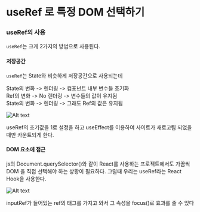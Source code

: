 # useRef 로 특정 DOM 선택하기

### useRef의 사용
```useRef```는 크게 2가지의 방법으로 사용된다. <br/>

#### 저장공간
```useRef```는 State와 비슷하게 저장공간으로 사용되는데 <br/>

State의 변화 -> 렌더링 -> 컴포넌트 내부 변수들 초기화 <br/>
Ref의 변화 -> No 렌더링 -> 변수들의 값이 유지됨 <br/> 
State의 변화 -> 렌더링 -> 그래도 Ref의 값은 유지됨

![Alt text](../img/image-8.png)

useRef의 초기값을 1로 설정을 하고 useEffect를 이용하여 사이트가 새로고팀 되었을 때만 카운트되게 한다.

#### DOM 요소에 접근
js의 Document.querySelector()와 같이 React를 사용하는 프로젝트에서도 가끔씩 DOM 을 직접 선택해야 하는 상황이 필요하다. 그럴때 우리는 useRef라는 React Hook을 사용한다.

![Alt text](../img/image-9.png)

inputRef가 들어있는 ref의 태그를 가지고 와서 그 속성을 focus()로 효과를 줄 수 있다